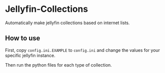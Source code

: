 # Jellyfin-Collections
Automatically make jellyfin collections based on internet lists.

## How to use
First, copy `config.ini.EXAMPLE` to `config.ini` and change the values for your specific jellyfin instance.

Then run the python files for each type of collection.
